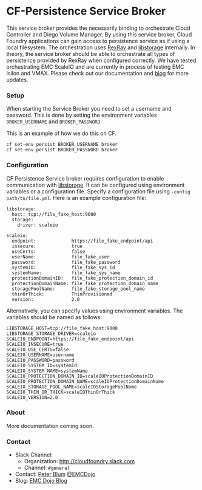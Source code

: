 # CF-Persistence Service Broker
This service broker provides the necessarily binding to orchestrate Cloud Controller and Diego Volume Manager. By using this service broker, Cloud Foundry applications can gain access to persistence service as if using a local filesystem. The orchestration uses [RexRay](https://github.com/emccode/rexray) and [libstorage](https://github.com/emccode/libstorage) internally. In theory, the service broker should be able to orchestrate all types of persistence provided by RexRay when configured correctly. We have tested orchestrating EMC ScaleIO and are currently in process of testing EMC Isilon and VMAX. Please check out our documentation and [blog](http://dojoblog.emc.com) for more updates. 

### Setup
When starting the Service Broker you need to set a username and password. This is done by setting the environment variables `BROKER_USERNAME` and `BROKER_PASSWORD`.

This is an example of how we do this on CF.

 ```
 cf set-env persist BROKER_USERNAME broker
 cf set-env persist BROKER_PASSWORD broker
 ```

### Configuration

CF Persistence Service broker requires configuration to enable communication with [libstorage](https://github.com/emccode/libstorage). It can be configured using environment variables or a configuration file. Specify a configuration file using `-config path/to/file.yml`.  Here is an example configuration file:

```
libstorage:
  host: tcp://file_fake_host:9000
  storage:
    driver: scaleio

scaleio:
  endpoint:             https://file_fake_endpoint/api
  insecure:             true
  useCerts:             false
  userName:             file_fake_user
  password:             file_fake_password
  systemID:             file_fake_sys_id
  systemName:           file_fake_sys_name
  protectionDomainID:   file_fake_protection_domain_id
  protectionDomainName: file_fake_protection_domain_name
  storagePoolName:      file_fake_storage_pool_name
  thinOrThick:          ThinProvisioned
  version:              2.0
```

Alternatively, you can specify values using environment variables.  The variables should be named as follows:
```
LIBSTORAGE_HOST=tcp://file_fake_host:9000
LIBSTORAGE_STORAGE_DRIVER=scaleio
SCALEIO_ENDPOINT=https://file_fake_endpoint/api
SCALEIO_INSECURE=true
SCALEIO_USE_CERTS=false
SCALEIO_USERNAME=username
SCALEIO_PASSWORD=password
SCALEIO_SYSTEM_ID=systemId
SCALEIO_SYSTEM_NAME=systemName
SCALEIO_PROTECTION_DOMAIN_ID=scaleIOProtectionDomainID
SCALEIO_PROTECTION_DOMAIN_NAME=scaleIOProtectionDomainName
SCALEIO_STORAGE_POOL_NAME=scaleIOStoragePoolName
SCALEIO_THIN_OR_THICK=scaleIOThinOrThick
SCALEIO_VERSION=2.0
```


### About
More documentation coming soon.

### Contact
- Slack Channel:
  - Organization: <http://cloudfoundry.slack.com>
  - Channel: `#general`
- Contact: [Peter Blum](mailto:peter.blum@emc.com) [@EMCDojo](https://twitter.com/hashtag/emcdojo)
- Blog: [EMC Dojo Blog](dojoblog.emc.com)

